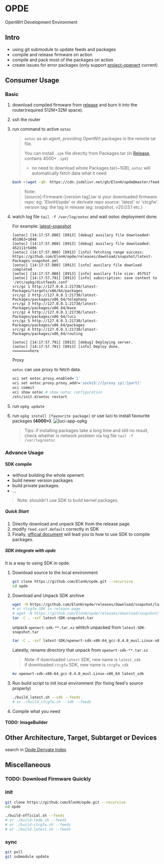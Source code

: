 # OPDE

OpenWrt Development Environment

## Intro

- using git submodule to update feeds and packages
- compile and release firmware on action
- compile and pack most of the packages on action
- create issues for error packages (only support [project-openwrt](https://github.com/project-openwrt) current)

## Consumer Usage

### Basic

1. download compiled firmware from [release](https://github.com/ElonH/opde/releases) and burn it into the router(required 512M+32M space).
2. ssh the router
3. run command to active `ootoc`

    > `ootoc` as an agent, providing OpenWrt packages in the remote tar file.
    >  
    > You can install `.ipk` file directly from Packages.tar (in [Release](https://github.com/ElonH/opde/releases), contains 4000+ `.ipk`)
    >  - no need to download whole Packages.tar(~1GB), `ootoc` will automatically fetch data what it need

    ``` bash
    bash <(wget -qO- https://cdn.jsdelivr.net/gh/ElonH/opde@master/feeds/scripts/activate-ootoc.sh) [repo] [source] [version tag]
    ```

    > Note:  
    > [source]-Firmware-[version tag].tar is your downloaded firmware.  
    > repo: eg: 'ElonH/opde' or derivate repo
    > source: 'latest' or 'ctcgfw'.  
    > version tag: the tag in release (eg: snapshot, v20.03.1 etc.)

4. watch log file `tail -f /var/log/ootoc` and wait ootoc deployment done.

    For example: [latest-snapshot](https://github.com/ElonH/opde/releases/tag/snapshot)

    ``` log
    [ootoc] [14:17:57.080] [8913] [debug] auxilary file downloaded: 451063+1048
    [ootoc] [14:17:57.080] [8913] [debug] auxilary file downloaded: 452111+5406
    [ootoc] [14:17:57.080] [8913] [info] fetching range success: https://github.com/ElonH/opde/releases/download/snapshot/latest-Packages-snapshot.yml
    [ootoc] [14:17:57.080] [8913] [info] auxilary file download completed
    [ootoc] [14:17:57.080] [8913] [info] auxilary file size: 457517
    [ootoc] [14:17:57.791] [8913] [info] subscription: save content to '/etc/opkg/distfeeds.conf'
    src/gz 1 http://127.0.0.1:21730/latest-Packages/targets/x86/64/packages
    src/gz 2 http://127.0.0.1:21730/latest-Packages/packages/x86_64/telephony
    src/gz 3 http://127.0.0.1:21730/latest-Packages/packages/x86_64/base
    src/gz 4 http://127.0.0.1:21730/latest-Packages/packages/x86_64/luci
    src/gz 5 http://127.0.0.1:21730/latest-Packages/packages/x86_64/packages
    src/gz 6 http://127.0.0.1:21730/latest-Packages/packages/x86_64/routing

    [ootoc] [14:17:57.791] [8913] [debug] Deploying server.
    [ootoc] [14:17:57.791] [8913] [info] Deploy done.                                                             <=======here
    ```

    Proxy

    `ootoc` can use proxy to fetch data.

    ``` bash
    uci set ootoc.proxy.enabled='1'
    uci set ootoc.proxy.proxy_addr='socks5://[proxy ip]:[port]'
    uci commit
    uci show ootoc # show ootoc configuration
    /etc/init.d/ootoc restart
    ```

5. run `opkg update`
6. run `opkg install [favourite package]` or use luci to install favourite packages **(4000+)**.
    ![luci-app-opkg](asset/luci-app-opkg.png)
    > Tips: if installing packages take a long time and still no result, check whether is network problem via log file `tail -f /var/log/ootoc`

### Advance Usage

#### SDK compile

- without building the whole openwrt.
- build newer version packages
- build private packages.
- ...

> Note: shouldn't use SDK to build kernel packages.

##### Quick Start

1. Directly download and unpack SDK from the release page.
2. modify `feed.conf.default` correctly in SDK
3. Finally, [official document](https://openwrt.org/docs/guide-developer/using_the_sdk) will lead you to how to use SDK to compile packages.

##### SDK integrate with opde

It is a way to using SDK in opde.

1. Download source to the local environment

    ``` bash
    git clone https://github.com/ElonH/opde.git --recursive
    cd opde
    ```

2. Download and Unpack SDK archive

    ``` bash
    wget -N https://github.com/ElonH/opde/releases/download/snapshot/latest-SDK-snapshot.tar
    # or ctcgfw SDK in release page
    # wget -N https://github.com/ElonH/opde/releases/download/snapshot/ctcgfw-SDK-snapshot.tar
    tar -C . -xvf latest-SDK-snapshot.tar
    ```

    unpack `openwrt-sdk-**.tar.xz` whitch unpacked from `latest-SDK-snapshot.tar`

    ``` bash
    tar -C . -xvf latest-SDK/openwrt-sdk-x86-64_gcc-8.4.0_musl.Linux-x86_64.tar.xz
    ```

    Latestly, rename directory that unpack from `openwrt-sdk-**.tar.xz`
    > Note: if downloaded `latest` SDK, new name is `latest_sdk`  
    > if downloaded `ctcgfw` SDK, new name is `ctcgfw_sdk`

    ``` bash
    mv openwrt-sdk-x86-64_gcc-8.4.0_musl.Linux-x86_64 latest_sdk
    ```

3. Run build script to init local environment (for fixing feed's source properly)

    ``` bash
    ./build_latest.sh --sdk --feeds
    # or ./build_ctcgfw.sh --sdk --feeds
    ```

4. Compile what you need

#### TODO: ImageBuilder

## Other Architecture, Target, Subtarget or Devices

search in [Opde Derivate Index](DerivateIndex.md)

## Miscellaneous

### TODO: Download Firmware Quickly

### init

```bash
git clone https://github.com/ElonH/opde.git --recursive
cd opde

./build-official.sh --feeds
# or ./build-lede.sh --feeds
# or ./build-ctcgfw.sh --feeds
# or ./build-latest.sh --feeds
```

### sync

``` bash
git pull
git submodule update
```
